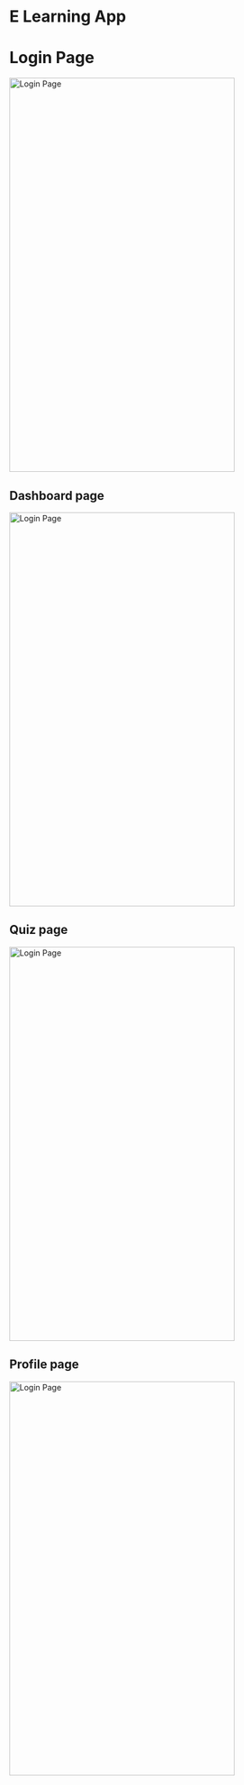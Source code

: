 # E Learning App
# Login Page
<img src="https://github.com/user-attachments/assets/287dd93a-1fe7-40aa-b299-a23482986a23" alt="Login Page" width="400" height="700" />

## Dashboard page
<img src="https://github.com/user-attachments/assets/99cb9e66-7e1c-421d-82db-79b5ed407d75" alt="Login Page" width="400" height="700"/>

## Quiz page
<img src="https://github.com/user-attachments/assets/cfa1e75d-3f45-4333-b032-aef556b97370" alt="Login Page" width="400" height="700"/>

## Profile page
<img src="https://github.com/user-attachments/assets/9f680862-fce7-4a2b-ba21-702b3b756c6f" alt="Login Page" width="400" height="700"/>

